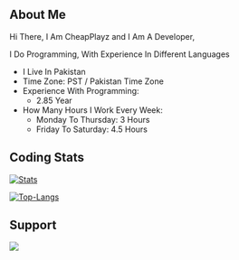 ## About Me

Hi There, I Am CheapPlayz and I Am A Developer,

I Do Programming, With Experience In Different Languages
* I Live In Pakistan
* Time Zone: PST / Pakistan Time Zone
* Experience With Programming:
  * 2.85 Year
* How Many Hours I Work Every Week:
  * Monday To Thursday: 3 Hours
  * Friday To Saturday: 4.5 Hours

## Coding Stats

[![Stats](https://github-readme-stats-rho-sandy-71.vercel.app/api/?username=CheapPlayz&theme=dark)]()

[![Top-Langs](https://github-readme-stats-rho-sandy-71.vercel.app/api/top-langs/?username=CheapPlayz&theme=dark)]()

## Support

<a href="https://www.buymeacoffee.com/cheapplayz"><img src="https://img.buymeacoffee.com/button-api/?text=Buy me a coffee&emoji=&slug=cheapplayz&button_colour=FFDD00&font_colour=000000&font_family=Comic&outline_colour=000000&coffee_colour=ffffff" /></a>
